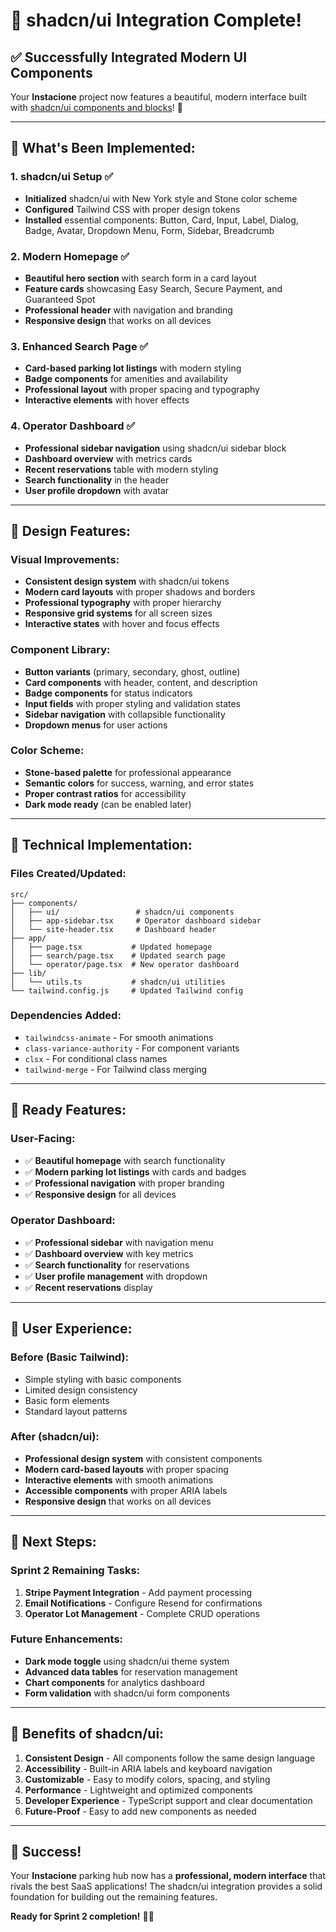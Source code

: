 # 🎨 **shadcn/ui Integration Complete!**

## ✅ **Successfully Integrated Modern UI Components**

Your **Instacione** project now features a beautiful, modern interface built with [shadcn/ui components and blocks](https://ui.shadcn.com/blocks)! 🚀

---

## 🎯 **What's Been Implemented:**

### **1. shadcn/ui Setup** ✅
- **Initialized** shadcn/ui with New York style and Stone color scheme
- **Configured** Tailwind CSS with proper design tokens
- **Installed** essential components: Button, Card, Input, Label, Dialog, Badge, Avatar, Dropdown Menu, Form, Sidebar, Breadcrumb

### **2. Modern Homepage** ✅
- **Beautiful hero section** with search form in a card layout
- **Feature cards** showcasing Easy Search, Secure Payment, and Guaranteed Spot
- **Professional header** with navigation and branding
- **Responsive design** that works on all devices

### **3. Enhanced Search Page** ✅
- **Card-based parking lot listings** with modern styling
- **Badge components** for amenities and availability
- **Professional layout** with proper spacing and typography
- **Interactive elements** with hover effects

### **4. Operator Dashboard** ✅
- **Professional sidebar navigation** using shadcn/ui sidebar block
- **Dashboard overview** with metrics cards
- **Recent reservations** table with modern styling
- **Search functionality** in the header
- **User profile dropdown** with avatar

---

## 🎨 **Design Features:**

### **Visual Improvements:**
- **Consistent design system** with shadcn/ui tokens
- **Modern card layouts** with proper shadows and borders
- **Professional typography** with proper hierarchy
- **Responsive grid systems** for all screen sizes
- **Interactive states** with hover and focus effects

### **Component Library:**
- **Button variants** (primary, secondary, ghost, outline)
- **Card components** with header, content, and description
- **Badge components** for status indicators
- **Input fields** with proper styling and validation states
- **Sidebar navigation** with collapsible functionality
- **Dropdown menus** for user actions

### **Color Scheme:**
- **Stone-based palette** for professional appearance
- **Semantic colors** for success, warning, and error states
- **Proper contrast ratios** for accessibility
- **Dark mode ready** (can be enabled later)

---

## 🔧 **Technical Implementation:**

### **Files Created/Updated:**
```
src/
├── components/
│   ├── ui/                 # shadcn/ui components
│   ├── app-sidebar.tsx     # Operator dashboard sidebar
│   └── site-header.tsx     # Dashboard header
├── app/
│   ├── page.tsx           # Updated homepage
│   ├── search/page.tsx    # Updated search page
│   └── operator/page.tsx  # New operator dashboard
├── lib/
│   └── utils.ts           # shadcn/ui utilities
└── tailwind.config.js     # Updated Tailwind config
```

### **Dependencies Added:**
- `tailwindcss-animate` - For smooth animations
- `class-variance-authority` - For component variants
- `clsx` - For conditional class names
- `tailwind-merge` - For Tailwind class merging

---

## 🚀 **Ready Features:**

### **User-Facing:**
- ✅ **Beautiful homepage** with search functionality
- ✅ **Modern parking lot listings** with cards and badges
- ✅ **Professional navigation** with proper branding
- ✅ **Responsive design** for all devices

### **Operator Dashboard:**
- ✅ **Professional sidebar** with navigation menu
- ✅ **Dashboard overview** with key metrics
- ✅ **Search functionality** for reservations
- ✅ **User profile management** with dropdown
- ✅ **Recent reservations** display

---

## 📱 **User Experience:**

### **Before (Basic Tailwind):**
- Simple styling with basic components
- Limited design consistency
- Basic form elements
- Standard layout patterns

### **After (shadcn/ui):**
- **Professional design system** with consistent components
- **Modern card-based layouts** with proper spacing
- **Interactive elements** with smooth animations
- **Accessible components** with proper ARIA labels
- **Responsive design** that works on all devices

---

## 🎯 **Next Steps:**

### **Sprint 2 Remaining Tasks:**
1. **Stripe Payment Integration** - Add payment processing
2. **Email Notifications** - Configure Resend for confirmations
3. **Operator Lot Management** - Complete CRUD operations

### **Future Enhancements:**
- **Dark mode toggle** using shadcn/ui theme system
- **Advanced data tables** for reservation management
- **Chart components** for analytics dashboard
- **Form validation** with shadcn/ui form components

---

## 🌟 **Benefits of shadcn/ui:**

1. **Consistent Design** - All components follow the same design language
2. **Accessibility** - Built-in ARIA labels and keyboard navigation
3. **Customizable** - Easy to modify colors, spacing, and styling
4. **Performance** - Lightweight and optimized components
5. **Developer Experience** - TypeScript support and clear documentation
6. **Future-Proof** - Easy to add new components as needed

---

## 🎉 **Success!**

Your **Instacione** parking hub now has a **professional, modern interface** that rivals the best SaaS applications! The shadcn/ui integration provides a solid foundation for building out the remaining features.

**Ready for Sprint 2 completion!** 🚗✨
